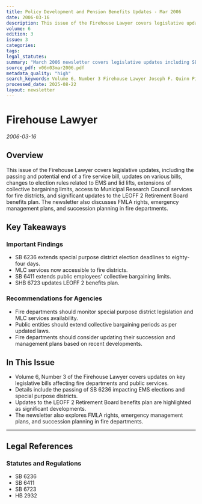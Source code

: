 ```yaml
---
title: Policy Development and Pension Benefits Updates - Mar 2006
date: 2006-03-16
description: This issue of the Firehouse Lawyer covers legislative updates, including the passing and potential end of a fire service bill, updates on various bills, changes to election rules related to EMS and lid lifts, extensions of collective bargaining limits, access to Municipal Research Council services for fire districts, and significant updates to the LEOFF 2 Retirement Board benefits plan. The newsletter also discusses FMLA rights, emergency management plans, and succession planning in fire departments.
volume: 6
edition: 3
issue: 3
categories: 
tags: 
legal_statutes: 
summary: "March 2006 newsletter covers legislative updates including SB 6236 extending special purpose district election deadlines to eighty-four days for EMS and lid lifts, SB 6411 extending public employees' collective bargaining limits, SB 6723 updating LEOFF 2 Retirement Board benefits plan, HB 2932 providing Municipal Research Council services access for fire districts, and discusses FMLA rights, emergency management plans, and succession planning in fire departments."
source_pdf: v06n03mar2006.pdf
metadata_quality: "high"
search_keywords: Volume 6, Number 3 Firehouse Lawyer Joseph F. Quinn Pierce County WA 5000 Steilacoom Blvd Lakewood WA 98499 phone 253-589-3226 email quinnjoseph@qwest.net access at www.Firehouselawyer.com Update on S...
processed_date: 2025-08-22
layout: newsletter
---
```



# Firehouse Lawyer

*2006-03-16*

## Overview

This issue of the Firehouse Lawyer covers legislative updates, including the passing and potential end of a fire service bill, updates on various bills, changes to election rules related to EMS and lid lifts, extensions of collective bargaining limits, access to Municipal Research Council services for fire districts, and significant updates to the LEOFF 2 Retirement Board benefits plan. The newsletter also discusses FMLA rights, emergency management plans, and succession planning in fire departments.

## Key Takeaways

### Important Findings

- SB 6236 extends special purpose district election deadlines to eighty-four days.
- MLC services now accessible to fire districts.
- SB 6411 extends public employees' collective bargaining limits.
- SHB 6723 updates LEOFF 2 benefits plan.

### Recommendations for Agencies

- Fire departments should monitor special purpose district legislation and MLC services availability.
- Public entities should extend collective bargaining periods as per updated laws.
- Fire departments should consider updating their succession and management plans based on recent developments.

## In This Issue

- Volume 6, Number 3 of the Firehouse Lawyer covers updates on key legislative bills affecting fire departments and public services.
- Details include the passing of SB 6236 impacting EMS elections and special purpose districts.
- Updates to the LEOFF 2 Retirement Board benefits plan are highlighted as significant developments.
- The newsletter also explores FMLA rights, emergency management plans, and succession planning in fire departments.

---

## Legal References

### Statutes and Regulations

- SB 6236
- SB 6411
- SB 6723
- HB 2932

